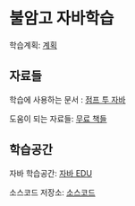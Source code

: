 # 불암고 자바학습

학습계획: [계획](https://github.com/Buram-Highschool-learning-JAVA/Java_Edu/blob/main/%ED%95%99%EC%8A%B5%EA%B3%84%ED%9A%8D.md)

## 자료들

학습에 사용하는 문서 : [점프 투 자바](https://wikidocs.net/book/31) 

도움이 되는 자료들: [무료 책들](https://github.com/EbookFoundation/free-programming-books/blob/main/books/free-programming-books-ko.md)

## 학습공간

자바 학습공간: [자바 EDU](https://github.com/Buram-Highschool-learning-JAVA/Java_Edu)

소스코드 저장소: [소스코드](https://github.com/Buram-Highschool-learning-JAVA/Java_Edu/tree/main/Source_Codes)

